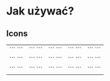 # Jak używać?


## Icons


<table id="icon-table">
<tr>
<td>
    <div class="preview">
      <i class="isowp-accessibility"></i>
    </div>
```
<i class="isowp-accessibility"></i>
```
</td>
<td>
    <div class="preview">
      <i class="isowp-arrow"></i>
    </div>
```
<i class="isowp-arrow"></i>
```
</td>
<td>
    <div class="preview">
      <i class="isowp-circle-facebook"></i>
    </div>
```
<i class="isowp-circle-facebook"></i>
```
</td>
<td>
    <div class="preview">
      <i class="isowp-circle-instagram"></i>
    </div>
```
<i class="isowp-circle-instagram"></i>
```
</td>
<td>
    <div class="preview">
      <i class="isowp-circle-left"></i>
    </div>
```
<i class="isowp-circle-left"></i>
```
</td>
</tr>
<tr>
<td>
    <div class="preview">
      <i class="isowp-circle-right"></i>
    </div>
```
<i class="isowp-circle-right"></i>
```
</td>
<td>
    <div class="preview">
      <i class="isowp-circle-twitter"></i>
    </div>
```
<i class="isowp-circle-twitter"></i>
```
</td>
<td>
    <div class="preview">
      <i class="isowp-circle-youtube"></i>
    </div>
```
<i class="isowp-circle-youtube"></i>
```
</td>
<td>
    <div class="preview">
      <i class="isowp-clock-15min"></i>
    </div>
```
<i class="isowp-clock-15min"></i>
```
</td>
<td>
    <div class="preview">
      <i class="isowp-clock-1h"></i>
    </div>
```
<i class="isowp-clock-1h"></i>
```
</td>
</tr>
<tr>
<td>
    <div class="preview">
      <i class="isowp-clock-5min"></i>
    </div>
```
<i class="isowp-clock-5min"></i>
```
</td>
<td>
    <div class="preview">
      <i class="isowp-clock-more"></i>
    </div>
```
<i class="isowp-clock-more"></i>
```
</td>
<td>
    <div class="preview">
      <i class="isowp-docs"></i>
    </div>
```
<i class="isowp-docs"></i>
```
</td>
<td>
    <div class="preview">
      <i class="isowp-kreski"></i>
    </div>
```
<i class="isowp-kreski"></i>
```
</td>
<td>
    <div class="preview">
      <i class="isowp-printer"></i>
    </div>
```
<i class="isowp-printer"></i>
```
</td>
</tr>
</table>


